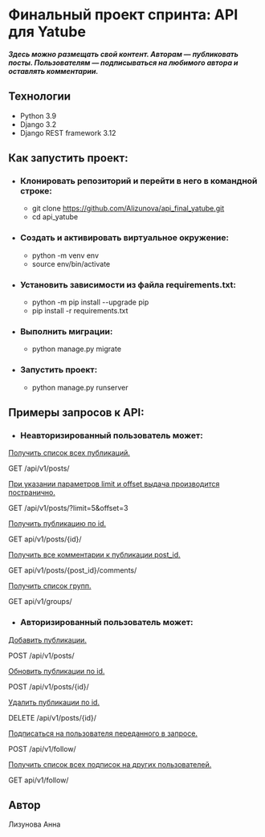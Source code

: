 # **Финальный проект спринта: API для Yatube** 
***Здесь можно размещать свой контент.
Авторам — публиковать посты. 
Пользователям  — подписываться на любимого автора и оставлять комментарии.***   
## Технологии
  - Python 3.9  
  - Django 3.2  
  - Django REST framework 3.12
## **Как запустить проект:**
+ ### Клонировать репозиторий и перейти в него в командной строке:
  - git clone https://github.com/Alizunova/api_final_yatube.git
  - cd api_yatube
+ ### Cоздать и активировать виртуальное окружение:
  - python -m venv env
  - source env/bin/activate
+ ### Установить зависимости из файла requirements.txt:
  - python -m pip install --upgrade pip
  - pip install -r requirements.txt
+ ### Выполнить миграции:
  - python manage.py migrate
+ ### Запустить проект:
  - python manage.py runserver
## Примеры запросов к API:
+ ### Неавторизированный пользователь может:

<ins>Получить список всех публикаций.</ins>


GET /api/v1/posts/


<ins>При указании параметров limit и offset выдача производится постранично.</ins>


GET /api/v1/posts/?limit=5&offset=3


<ins>Получить публикацию по id.</ins>


GET api/v1/posts/{id}/


<ins>Получить все комментарии к публикации post_id.</ins>


GET api/v1/posts/{post_id}/comments/


<ins>Получить список групп.</ins>


GET api/v1/groups/


+ ### Авторизированный пользователь может:

<ins>Добавить публикации.</ins>


POST /api/v1/posts/


<ins>Обновить публикации по id.</ins>


POST /api/v1/posts/{id}/


<ins>Удалить публикации по id.</ins>


DELETE /api/v1/posts/{id}/


<ins>Подписаться на пользователя переданного в запросе.</ins>


POST /api/v1/follow/


<ins>Получить список всех подписок на других пользователей.</ins>


GET api/v1/follow/


## Автор


Лизунова Анна
